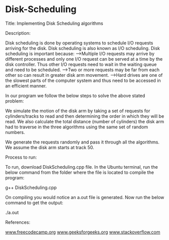 # Disk-Scheduling

Title: Implementing Disk Scheduling algorithms

Description:

Disk scheduling is done by operating systems to schedule I/O requests arriving for the disk. Disk scheduling is also known as I/O scheduling. Disk scheduling is important because:
-->Multiple I/O requests may arrive by different processes and only one I/O request can be served at a time by the disk controller. Thus other I/O requests need to wait in the waiting queue and need to be scheduled.
-->Two or more requests may be far from each other so can result in greater disk arm movement.
-->Hard drives are one of the slowest parts of the computer system and thus need to be accessed in an efficient manner.

In our program we follow the below steps to solve the above stated problem:

We simulate the motion of the disk arm by taking a set of requests for cylinders/tracks to read and then determining the order in which they will be read. We also calculate the total distance (number of cylinders) the disk arm had to traverse in the three algorithms using the same set of random numbers.

We generate the requests randomly and pass it through all the algorithms. We assume the disk arm starts at track 50.

Process to run:

To run, download DiskScheduling.cpp file. In the Ubuntu terminal, run the below command from the folder where the file is located to compile the program:

g++ DiskScheduling.cpp 

On compiling you would notice an a.out file is generated. Now run the below command to get the output:

./a.out

References:

www.freecodecamp.org
www.geeksforgeeks.org
www.stackoverflow.com



